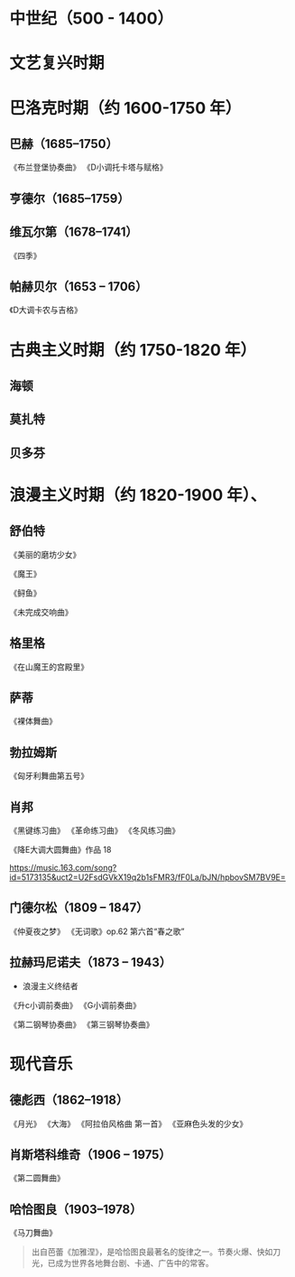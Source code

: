 
# 中世纪（500 - 1400）


# 文艺复兴时期



# **巴洛克时期（约 1600-1750 年）**


## 巴赫（1685–1750）

《布兰登堡协奏曲》
《D小调托卡塔与赋格》



## 亨德尔（1685–1759）


## 维瓦尔第（1678–1741）
《四季》


## 帕赫贝尔（1653 – 1706）

《D大调卡农与吉格》



# **古典主义时期（约 1750-1820 年）**



## 海顿


## 莫扎特


## 贝多芬



# **浪漫主义时期（约 1820-1900 年）**、


## 舒伯特

 《美丽的磨坊少女》


《魔王》



《鲟鱼》

《未完成交响曲》


## 格里格

《在山魔王的宫殿里》



## 萨蒂

《裸体舞曲》

## 勃拉姆斯


《匈牙利舞曲第五号》



## 肖邦
《黑键练习曲》
《革命练习曲》
《冬风练习曲》


《降E大调大圆舞曲》作品 18

https://music.163.com/song?id=5173135&uct2=U2FsdGVkX19q2b1sFMR3/fF0La/bJN/hpbovSM7BV9E=


## 门德尔松（1809 – 1847）

《仲夏夜之梦》
《无词歌》op.62 第六首“春之歌”



## 拉赫玛尼诺夫（1873 – 1943）
- 浪漫主义终结者


《升c小调前奏曲》
《G小调前奏曲》


《第二钢琴协奏曲》
《第三钢琴协奏曲》

# 现代音乐


## 德彪西（1862–1918）

《月光》
《大海》
《阿拉伯风格曲 第一首》
《亚麻色头发的少女》

## 肖斯塔科维奇（1906 – 1975）

《第二圆舞曲》


## 哈恰图良（1903–1978）

《马刀舞曲》

> 出自芭蕾《加雅涅》，是哈恰图良最著名的旋律之一。节奏火爆、快如刀光，已成为世界各地舞台剧、卡通、广告中的常客。



